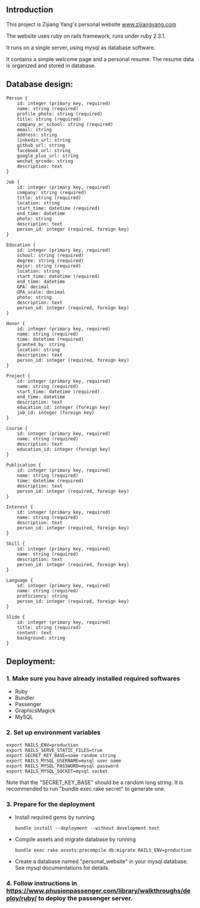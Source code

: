 ## Introduction

This project is Zijiang Yang's personal website www.zijiangyang.com

The website uses ruby on rails framework, runs under ruby 2.3.1.

It runs on a single server, using mysql as database software. 

It contains a simple welcome page and a personal resume. The resume data is organized and stored in database.

## Database design:

```
Person {
    id: integer (primary key, required)
    name: string (required)
    profile_photo: string (required)
    title: string (required)
    company_or_school: string (required)
    email: string 
    address: string
    linkedin_url: string
    github_url: string
    facebook_url: string
    google_plus_url: string
    wechat_qrcode: string    
    description: text
}
```

```
Job {
    id: integer (primary key, required)
    company: string (required)
    title: string (required)
    location: string
    start_time: datetime (required)
    end_time: datetime
    photo: string
    description: text
    person_id: integer (required, foreign key)
}
```

```
Education {
    id: integer (primary key, required)
    school: string (required)
    degree: string (required)
    major: string (required)
    location: string
    start_time: datetime (required)
    end_time: datetime
    GPA: decimal
    GPA_scale: decimal
    photo: string
    description: text
    person_id: integer (required, foreign key)
}
```

```
Honor {
    id: integer (primary key, required)
    name: string (required)
    time: datetime (required)
    granted_by: string
    location: string
    description: text
    person_id: integer (required, foreign key)
}
```

```
Project {
    id: integer (primary key, required)
    name: string (required)
    start_time: datetime (required)
    end_time: datetime
    description: text
    education_id: integer (foreign key)
    job_id: integer (foreign key)
}
```

```
Course {
    id: integer (primary key, required)
    name: string (required)
    description: text
    education_id: integer (foreign key)
}
```

```
Publication {
    id: integer (primary key, required)
    name: string (required)
    time: datetime (required)
    description: text
    person_id: integer (required, foreign key)
}
```

```
Interest {
    id: integer (primary key, required)
    name: string (required)
    description: text
    person_id: integer (required, foreign key)
}
```

```
Skill {
    id: integer (primary key, required)
    name: string (required)
    description: text
    person_id: integer (required, foreign key)
}
```

```
Language {
    id: integer (primary key, required)
    name: string (required)
    proficiency: string
    person_id: integer (required, foreign key)
}
```

```
Slide {
    id: integer (primary key, required)
    title: string (required)
    content: text
    background: string
}
```

## Deployment:

### 1. Make sure you have already installed required softwares
  * Ruby
  * Bundler
  * Passenger
  * GraphicsMagick
  * MySQL

### 2. Set up environment variables
  ```
  export RAILS_ENV=production
  export RAILS_SERVE_STATIC_FILES=true
  export SECRET_KEY_BASE=some random string
  export RAILS_MYSQL_USERNAME=mysql user name
  export RAILS_MYSQL_PASSWORD=mysql password
  export RAILS_MYSQL_SOCKET=mysql socket
  ```
  Note that the "SECRET_KEY_BASE" should be a random long string. It is recommended to run "bundle exec rake secret" to generate one.

### 3. Prepare for the deployment
  * Install required gems by running
    ```
    bundle install --deployment --without development test
    ```
  * Compile assets and migrate database by running
    ```
    bundle exec rake assets:precompile db:migrate RAILS_ENV=production
    ```
  * Create a database named "personal_website" in your mysql database. See mysql documentations for details.

### 4. Follow instructions in https://www.phusionpassenger.com/library/walkthroughs/deploy/ruby/ to deploy the passenger server.
